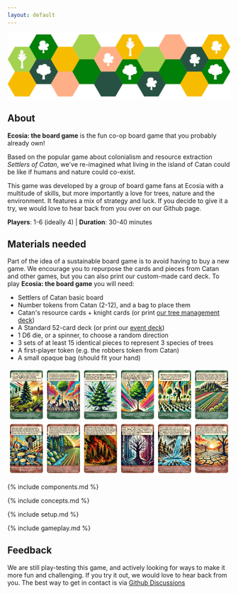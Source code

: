 ```yaml
---
layout: default
---
```


![Ecosia Board Game](assets/img/trees_banner.png)

## About

**Ecosia: the board game** is the fun co-op board game that you probably already own!

Based on the popular game about colonialism and resource extraction _Settlers of Catan_, we've re-imagined what living in the island of Catan could be like if humans and nature could co-exist.

This game was developed by a group of board game fans at Ecosia with a multitude of skills, but more importantly a love for trees, nature and the environment. It features a mix of strategy and luck. If you decide to give it a try, we would love to hear back from you over on our Github page.

**Players**: 1-6 (ideally 4) | **Duration**: 30-40 minutes

## Materials needed

Part of the idea of a sustainable board game is to avoid having to buy a new game. We encourage you to repurpose the cards and pieces from Catan and other games, but you can also print our custom-made card deck. To play **Ecosia: the board game** you will need:

* Settlers of Catan basic board
* Number tokens from Catan (2-12), and a bag to place them
* Catan's resource cards + knight cards (or print [our tree management deck](https://github.com/gamesfortrees/ecosia-board-game/tree/main/cards))
* A Standard 52-card deck (or print our [event deck](https://github.com/gamesfortrees/ecosia-board-game/tree/main/cards))
* 1 D6 die, or a spinner, to choose a random direction
* 3 sets of at least 15 identical pieces to represent 3 species of trees
* A first-player token (e.g. the robbers token from Catan)
* A small opaque bag (should fit your hand)

![Ecosia Board Game](assets/img/cards.png)

{% include components.md %}

{% include concepts.md %}

{% include setup.md %}

{% include gameplay.md %}

## Feedback

We are still play-testing this game, and actively looking for ways to make it more fun and challenging. If you try it out, we would love to hear back from you. The best way to get in contact is via [Github Discussions](https://github.com/gamesfortrees/ecosia-board-game/discussions/2)